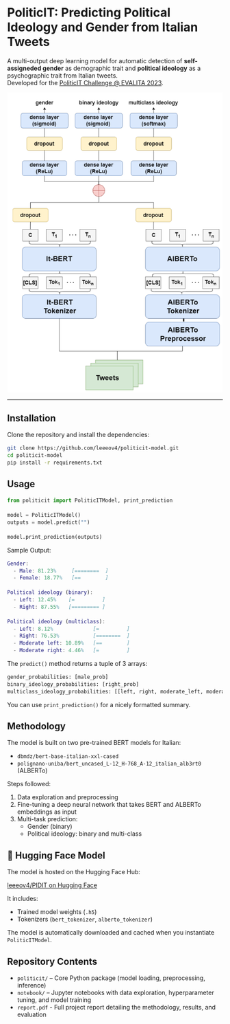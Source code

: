 # PoliticIT: Predicting Political Ideology and Gender from Italian Tweets

A multi-output deep learning model for automatic detection of **self-assigneded gender** as demographic trait and **political ideology** as a psychographic trait from Italian tweets.  
Developed for the [PoliticIT Challenge @ EVALITA 2023](https://evalita.it/campaigns/evalita-2023/tasks/politicit).


![Model Architecture](img/architecture.png)

---

## Installation

Clone the repository and install the dependencies:

```bash
git clone https://github.com/leeeov4/politicit-model.git
cd politicit-model
pip install -r requirements.txt
```


## Usage

```python
from politicit import PoliticITModel, print_prediction

model = PoliticITModel()
outputs = model.predict("")

model.print_prediction(outputs)
```

Sample Output:

```matlab
Gender:
  - Male: 81.23%     [========  ]
  - Female: 18.77%   [==        ]

Political ideology (binary):
  - Left: 12.45%    [=         ]
  - Right: 87.55%   [========= ]

Political ideology (multiclass):
  - Left: 8.12%             [=         ]
  - Right: 76.53%           [========  ]
  - Moderate left: 10.89%   [==        ]
  - Moderate right: 4.46%   [=         ]
```

The `predict()` method returns a tuple of 3 arrays:
```python
gender_probabilities: [male_prob]
binary_ideology_probabilities: [right_prob]
multiclass_ideology_probabilities: [[left, right, moderate_left, moderate_right]]
```
You can use `print_prediction()` for a nicely formatted summary.

## Methodology

The model is built on two pre-trained BERT models for Italian:


- `dbmdz/bert-base-italian-xxl-cased`
- `polignano-uniba/bert_uncased_L-12_H-768_A-12_italian_alb3rt0` (ALBERTo)

Steps followed:
1) Data exploration and preprocessing
2) Fine-tuning a deep neural network that takes BERT and ALBERTo embeddings as input
3) Multi-task prediction:
    - Gender (binary)
    - Political ideology: binary and multi-class


## 🤗 Hugging Face Model
The model is hosted on the Hugging Face Hub:

[leeeov4/PIDIT on Hugging Face](https://huggingface.co/leeeov4/PIDIT)

It includes:
- Trained model weights (`.h5`)
- Tokenizers (`bert_tokenizer`, `alberto_tokenizer`)

The model is automatically downloaded and cached when you instantiate `PoliticITModel`.

## Repository Contents
- `politicit/` – Core Python package (model loading, preprocessing, inference)
- `notebook/` – Jupyter notebooks with data exploration, hyperparameter tuning, and model training 
- `report.pdf` - Full project report detailing the methodology, results, and evaluation